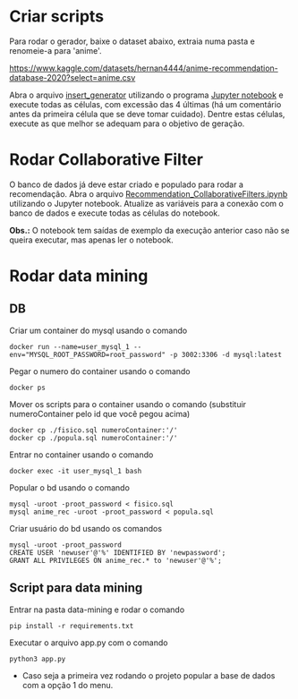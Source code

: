 # Criar scripts
Para rodar o gerador, baixe o dataset abaixo, extraia numa pasta e renomeie-a para 'anime'.

https://www.kaggle.com/datasets/hernan4444/anime-recommendation-database-2020?select=anime.csv

Abra o arquivo [insert_generator](./insert_generator.ipynb) utilizando o programa [Jupyter notebook](https://jupyter.org/) e execute todas as células, com excessão das 4 últimas (há um comentário antes da primeira célula que se deve tomar cuidado). Dentre estas células, execute as que melhor se adequam para o objetivo de geração.

# Rodar Collaborative Filter

O banco de dados já deve estar criado e populado para rodar a recomendação. Abra o arquivo [Recommendation_CollaborativeFilters.ipynb](./Recommendation_CollaborativeFilters.ipynb) utilizando o Jupyter notebook. Atualize as variáveis para a conexão com o banco de dados e execute todas as células do notebook.

**Obs.:** O notebook tem saídas de exemplo da execução anterior caso não se queira executar, mas apenas ler o notebook.

# Rodar data mining

## DB

Criar um container do mysql usando o comando
```
docker run --name=user_mysql_1 --env="MYSQL_ROOT_PASSWORD=root_password" -p 3002:3306 -d mysql:latest
```

Pegar o numero do container usando o comando
```
docker ps
```

Mover os scripts para o container usando o comando (substituir numeroContainer pelo id que você pegou acima)
```
docker cp ./fisico.sql numeroContainer:'/'
docker cp ./popula.sql numeroContainer:'/'
```

Entrar no container usando o comando
```
docker exec -it user_mysql_1 bash
```

Popular o bd usando o comando
```
mysql -uroot -proot_password < fisico.sql
mysql anime_rec -uroot -proot_password < popula.sql
```

Criar usuário do bd usando os comandos
```
mysql -uroot -proot_password
CREATE USER 'newuser'@'%' IDENTIFIED BY 'newpassword';
GRANT ALL PRIVILEGES ON anime_rec.* to 'newuser'@'%';
```
## Script para data mining
Entrar na pasta data-mining e rodar o comando
```
pip install -r requirements.txt
```

Executar o arquivo app.py com o comando
```
python3 app.py
```

* Caso seja a primeira vez rodando o projeto popular a base de dados com a opção 1 do menu.
